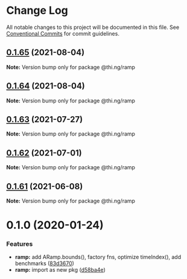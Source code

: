# Change Log

All notable changes to this project will be documented in this file.
See [Conventional Commits](https://conventionalcommits.org) for commit guidelines.

## [0.1.65](https://github.com/thi-ng/umbrella/compare/@thi.ng/ramp@0.1.64...@thi.ng/ramp@0.1.65) (2021-08-04)

**Note:** Version bump only for package @thi.ng/ramp





## [0.1.64](https://github.com/thi-ng/umbrella/compare/@thi.ng/ramp@0.1.63...@thi.ng/ramp@0.1.64) (2021-08-04)

**Note:** Version bump only for package @thi.ng/ramp





## [0.1.63](https://github.com/thi-ng/umbrella/compare/@thi.ng/ramp@0.1.62...@thi.ng/ramp@0.1.63) (2021-07-27)

**Note:** Version bump only for package @thi.ng/ramp





## [0.1.62](https://github.com/thi-ng/umbrella/compare/@thi.ng/ramp@0.1.61...@thi.ng/ramp@0.1.62) (2021-07-01)

**Note:** Version bump only for package @thi.ng/ramp





## [0.1.61](https://github.com/thi-ng/umbrella/compare/@thi.ng/ramp@0.1.60...@thi.ng/ramp@0.1.61) (2021-06-08)

**Note:** Version bump only for package @thi.ng/ramp





# 0.1.0 (2020-01-24)

### Features

* **ramp:** add ARamp.bounds(), factory fns, optimize timeIndex(), add benchmarks ([83d3670](https://github.com/thi-ng/umbrella/commit/83d3670c7322fd2b47c27e0bda896b9ab83ffd7c))
* **ramp:** import as new pkg ([d58ba4e](https://github.com/thi-ng/umbrella/commit/d58ba4ed4d2ba76ca9c748cf23fcd86a0ff9cca7))
